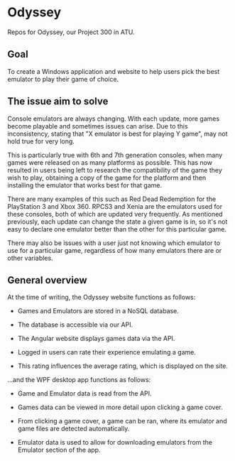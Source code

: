 # Odyssey

Repos for Odyssey, our Project 300 in ATU.

## Goal

To create a Windows application and website to help users pick the best emulator to play their game of choice.

## The issue aim to solve

Console emulators are always changing. With each update, more games become playable and sometimes issues can arise. Due to this inconsistency, stating that "X emulator is best for playing Y game", may not hold true for very long.

This is particularly true with 6th and 7th generation consoles, when many games were released on as many platforms as possible. This has now resulted in users being left to research the compatibility of the game they wish to play, obtaining a copy of the game for the platform and then installing the emulator that works best for that game.

There are many examples of this such as Red Dead Redemption for the PlayStation 3 and Xbox 360. RPCS3 and Xenia are the emulators used for these consoles, both of which are updated very frequently. As mentioned previously, each update can change the state a given game is in, so it's not easy to declare one emulator better than the other for this particular game.

There may also be issues with a user just not knowing which emulator to use for a particular game, regardless of how many emulators there are or other variables.

## General overview

At the time of writing, the Odyssey website functions as follows:

* Games and Emulators are stored in a NoSQL database.

* The database is accessible via our API.

* The Angular website displays games data via the API.

* Logged in users can rate their experience emulating a game.

* This rating influences the average rating, which is displayed on the site.

...and the WPF desktop app functions as follows:

* Game and Emulator data is read from the API.

* Games data can be viewed in more detail upon clicking a game cover.

* From clicking a game cover, a game can be ran, where its emulator and game files are detected automatically.

* Emulator data is used to allow for downloading emulators from the Emulator section of the app.